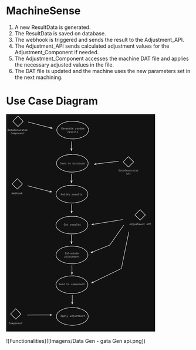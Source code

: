 # MachineSense

1. A new ResultData is generated.
2. The ResultData is saved on database.
3. The webhook is triggered and sends the result to the Adjustment_API.
5. The Adjustment_API sends calculated adjustment values for the Adjustment_Component if needed.
6. The Adjustment_Component accesses the machine DAT file and applies the necessary adjusted values in the file.
7. The DAT file is updated and the machine uses the new parameters set in the next machining.

# Use Case Diagram
![Use-Case Diagram](Imagens/USE-CASE.png)

![Functionalities]([Imagens/Data Gen - gata Gen api.png])
